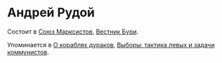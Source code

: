 # Андрей Рудой

Состоит в [Союз Марксистов](6c097a63-4450-4f8f-a419-07373e99281c.md), [Вестник Бури](cf48c845-00a2-4ef8-ba7f-73234e8ec1fd.md).

Упоминается в [О кораблях дураков](bee5d569-a546-44fb-9b54-63d9cf338dbd.md), [Выборы: тактика левых и задачи коммунистов](0101655a-fd7b-4799-b9f7-1b1b508431aa.md).
